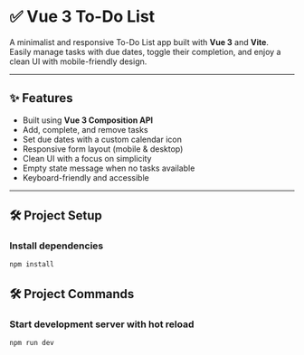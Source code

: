 # ✅ Vue 3 To-Do List

A minimalist and responsive To-Do List app built with **Vue 3** and **Vite**.  
Easily manage tasks with due dates, toggle their completion, and enjoy a clean UI with mobile-friendly design.

---

## ✨ Features

- Built using **Vue 3 Composition API**
- Add, complete, and remove tasks
- Set due dates with a custom calendar icon
- Responsive form layout (mobile & desktop)
- Clean UI with a focus on simplicity
- Empty state message when no tasks available
- Keyboard-friendly and accessible

---

## 🛠 Project Setup

### Install dependencies

```bash
npm install
```

## 🛠 Project Commands

### Start development server with hot reload

```bash
npm run dev
```